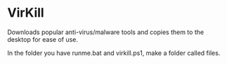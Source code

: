 # VirKill

Downloads popular anti-virus/malware tools and copies them to the desktop for ease of use.

In the folder you have runme.bat and virkill.ps1, make a folder called files.